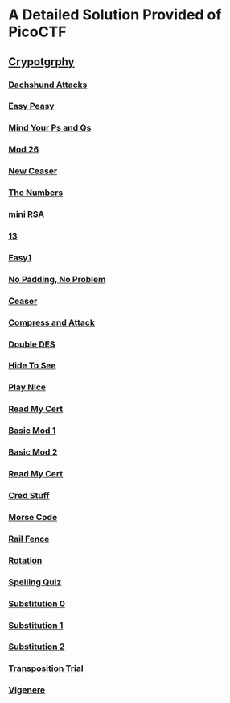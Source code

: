 # A Detailed Solution Provided of PicoCTF

## [Crypotgrphy](#crytography)

### <a href="https://github.com/devarifkhan/PicoCTF-SOL/blob/main/Cryptography/Dachshund%20Attacks.md">Dachshund Attacks</a>
### <a href="https://github.com/devarifkhan/PicoCTF-SOL/blob/main/Cryptography/Easy%20Peasy.md">Easy Peasy</a>
### <a href="https://github.com/devarifkhan/PicoCTF-SOL/blob/main/Cryptography/Mind%20Your%20Ps%20and%20Qs.md">Mind Your Ps and Qs</a>
### <a href="https://github.com/devarifkhan/PicoCTF-SOL/blob/main/Cryptography/Mod26.md">Mod 26</a>
### <a href="https://github.com/devarifkhan/PicoCTF-SOL/blob/main/Cryptography/New%20ceaser.md">New Ceaser</a>
### <a href="https://github.com/devarifkhan/PicoCTF-SOL/blob/main/Cryptography/The%20Numbers.md">The Numbers</a>
### <a href="https://github.com/devarifkhan/PicoCTF-SOL/blob/main/Cryptography/mini%20RSA.md">mini RSA</a>
### <a href="https://github.com/devarifkhan/PicoCTF-SOL/blob/main/Cryptography/13.md">13</a>
### <a href="https://github.com/devarifkhan/PicoCTF-SOL/blob/main/Cryptography/Easy1.md">Easy1</a>
### <a href="https://github.com/devarifkhan/PicoCTF-SOL/blob/main/Cryptography/No%20Padding%2C%20No%20Padding.md">No Padding, No Problem</a>
### <a href="https://github.com/devarifkhan/PicoCTF-SOL/blob/main/Cryptography/ceaser.md">Ceaser</a>
### <a href="https://github.com/devarifkhan/PicoCTF-SOL/blob/main/Cryptography/Compress%20and%20Attack.md">Compress and Attack</a>
### <a href="https://github.com/devarifkhan/PicoCTF-SOL/blob/main/Cryptography/Double_DES.md">Double DES</a>
### <a href="https://github.com/devarifkhan/PicoCTF-SOL/blob/main/Cryptography/HideToSee.md">Hide To See</a>
### <a href="https://github.com/devarifkhan/PicoCTF-SOL/blob/main/Cryptography/Play%20Nice.md">Play Nice</a>
### <a href="https://github.com/devarifkhan/PicoCTF-SOL/blob/main/Cryptography/ReadMyCert.md">Read My Cert</a>
### <a href="https://github.com/devarifkhan/PicoCTF-SOL/blob/main/Cryptography/basic-mod1.md">Basic Mod 1</a>
### <a href="https://github.com/devarifkhan/PicoCTF-SOL/blob/main/Cryptography/basic-mod2.md">Basic Mod 2</a>
### <a href="https://github.com/devarifkhan/PicoCTF-SOL/blob/main/Cryptography/ReadMyCert.md">Read My Cert</a>
### <a href="https://github.com/devarifkhan/PicoCTF-SOL/blob/main/Cryptography/credstuff.md">Cred Stuff</a>
### <a href="https://github.com/devarifkhan/PicoCTF-SOL/blob/main/Cryptography/morse-code.md">Morse Code</a>
### <a href="https://github.com/devarifkhan/PicoCTF-SOL/blob/main/Cryptography/rail-fence.md">Rail Fence</a>
### <a href="https://github.com/devarifkhan/PicoCTF-SOL/blob/main/Cryptography/rotation.md">Rotation</a>
### <a href="https://github.com/devarifkhan/PicoCTF-SOL/blob/main/Cryptography/spelling-quiz.md">Spelling Quiz</a>
### <a href="https://github.com/devarifkhan/PicoCTF-SOL/blob/main/Cryptography/substitution0.md">Substitution 0</a>
### <a href="https://github.com/devarifkhan/PicoCTF-SOL/blob/main/Cryptography/substitution1.md">Substitution 1</a>
### <a href="https://github.com/devarifkhan/PicoCTF-SOL/blob/main/Cryptography/substitution2.md">Substitution 2</a>
### <a href="https://github.com/devarifkhan/PicoCTF-SOL/blob/main/Cryptography/transposition-trial.md">Transposition Trial</a>
### <a href="https://github.com/devarifkhan/PicoCTF-SOL/blob/main/Cryptography/vigenere.md">Vigenere</a>











